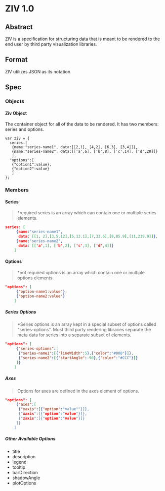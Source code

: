 # ZIV 1.0

## Abstract

ZIV is a specification for structuring data that is meant to be rendered to the end user by third party visualization libraries.

## Format

ZIV utilizes JSON as its notation.

## Spec

### Objects

#### Ziv Object

The container object for all of the data to be rendered. It has two members: series and options.

```
var ziv = {
  series:[
   {name:"series-name1", data:[[2,1], [4,2], [6,3], [3,4]]},
   {name:"series-name2", data:[['a',6], ['b',8], ['c',14], ['d',20]]}
   ],
  "options":[
   {"option1":value},
   {"option2":value}
   ]
};
```

### Members

#### Series

>*required
>series is an array which can contain one or multiple series elements.

```json
series: [
     {name:"series-name1",
      data: [[1, 2],[3,5.12],[5,13.1],[7,33.6],[9,85.9],[11,219.9]]},
     {name:"series-name2",
      data: [['a',1], ['b',2], ['c',3], ['d',4]]}
    ]
```

#### Options

>*not required
>options is an array which contain one or multiple options elements.

```json
"options": [
     {"option-name1:value"},
     {"option-name2:value"}
    ]
```

##### Series Options

>*Series options is an array kept in a special subset of options called "series-options". Most third party rendering libraries separate the meta data for series into a separate subset of elements.

```json
"options": [
     {"series-options":[
      {"series-name1":[{"lineWidth":5},{"color":"#000"}]},
      {"series-name2":[{"startAngle":-90},{"color":"#CCC"}]} 
     ]}
    ]
```

##### Axes

>Options for axes are defined in the axes element of options.

```json
"options": [
     {"axes":[
      {"yaxis":[{"option":"value""}]},
      {"xaxis":[{"option":"value"}]},
      {"zaxis":[{"option":"value"}]}
     ]}
    ]
```

##### Other Available Options

* title
* description
* legend
* tooltip
* barDirection
* shadowAngle
* plotOptions